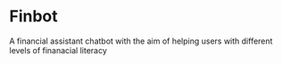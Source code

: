 # Finbot
A financial assistant chatbot with the aim of helping users with different levels of finanacial literacy

